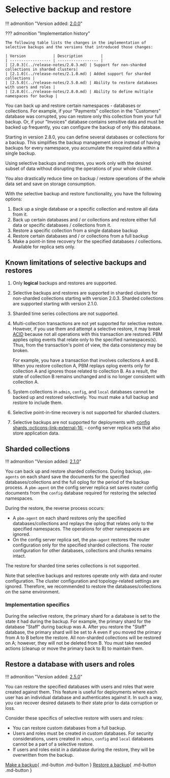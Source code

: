 # Selective backup and restore

!!! admonition "Version added: [2.0.0](../release-notes/2.0.0.md)"

??? admonition "Implementation history"

    The following table lists the changes in the implementation of selective backups and the versions that introduced those changes:

    | Version            | Description        |
    | ------------------ | ------------------ |
    | [2.0.3](../release-notes/2.0.3.md) | Support for non-sharded collections in sharded clusters|
    | [2.1.0](../release-notes/2.1.0.md) | Added support for sharded collections |
    | [2.5.0](../release-notes/2.5.0.md) | Ability to restore databases with users and roles |
    | [2.8.0](../release-notes/2.8.0.md) | Ability to define multiple namespaces for backup |

You can back up and restore certain namespaces - databases or collections. For example, if your "Payments" collection in the "Customers" database was corrupted, you can restore only this collection from your full backup. Or, if your "Invoices" database contains sensitive data and must be backed up frequently, you can configure the backup of only this database. 

Starting in version 2.8.0, you can define several databases or collections for a backup. This simplifies the backup management since instead of having backups for every namespace, you accumulate the required data within a single backup. 

Using selective backups and restores, you work only with the desired subset of data without disrupting the operations of your whole cluster. 

You also drastically reduce time on backup / restore operations of the whole data set and save on storage consumption. 

With the selective backup and restore functionality, you have the following options:

1.  Back up a single database or a specific collection and restore all data from it. 
2.  Back up certain databases and / or collections and restore either full data or specific databases / collections from it.
2.  Restore a specific collection from a single database backup
3.  Restore certain databases and / or collections from a full backup
4.  Make a point-in time recovery for the specified databases / collections. Available for replica sets only.

## Known limitations of selective backups and restores

1. Only **logical** backups and restores are supported.
2. Selective backups and restores are supported in sharded clusters for non-sharded collections starting with version 2.0.3. Sharded collections are supported starting with version 2.1.0. 
3. Sharded time series collections are not supported.
4. Multi-collection transactions are not yet supported for selective restore. However, if you use them and attempt a selective restore, it may break [ACID](../reference/glossary.md#acid) because not all operations with this transaction are restored. PBM applies oplog events that relate only to the specified namespaces(s). Thus, from the transaction's point of view, the data consistency may be broken.

    For example, you have a transaction that involves collections A and B. When you restore collection A, PBM replays oplog events only for collection A and ignores those related to collection B. As a result, the state of collection B remains unchanged and is no longer consistent with collection A. 
    
5. System collections in ``admin``, ``config``, and ``local`` databases cannot be backed up and restored selectively. You must make a full backup and restore to include them.
6. Selective point-in-time recovery is not supported for sharded clusters.
7. Selective backups are not supported for deployments with [config shards :octicons-link-external-16:](https://www.mongodb.com/docs/v8.0/core/sharded-cluster-config-servers/#std-label-sharded-cluster-config-server-config-shards) - config server replica sets that also store application data.


## Sharded collections

!!! admonition "Version added: [2.1.0](../release-notes/2.1.0.md)"

You can back up and restore sharded collections. During backup, `pbm-agents` on each shard save the documents for the specified databases/collections and the full oplog for the period of the backup process. A `pbm-agent` on the config server replica set saves router config documents from the `config` database required for restoring the selected namespaces.

During the restore, the reverse process occurs:

* A `pbm-agent` on each shard restores only the specified databases/collections and replays the oplog that relates only to the specified namespaces. The operations for other namespaces are ignored.
* On the config server replica set, the `pbm-agent` restores the router configuration only for the specified sharded collections. The router configuration for other databases, collections and chunks remains intact.

The restore for sharded time series collections is not supported.

Note that selective backups and restores operate only with data and router configuration. The cluster configuration and topology-related settings are ignored. Therefore, we recommended to restore the databases/collections on the same environment.

### Implementation specifics

During the selective restore, the primary shard for a database is set to the state it had during the backup. For example, the primary shard for the database "Staff" during backup was A. After you restore the  "Staff" database, the primary shard will be set to A even if you moved the primary from A to B before the restore. All non-sharded collections will be restored on A; however, they will not be deleted from B. You must take needed actions (cleanup or move the primary back to B) to maintain them. 

## Restore a database with users and roles

!!! admonition "Version added: [2.5.0](../release-notes/2.5.0.md)"

You can restore the specified databases with users and roles that were created against them. This feature is useful for deployments where each user has an individual database and authenticates against it. In such a way, you can recover desired datasets to their state prior to data corruption or loss.

Consider these specifics of selective restore with users and roles:

* You can restore custom databases from a full backup. 
* Users and roles must be created in custom databases. For security considerations, users created in `admin`, `config` and `local` databases cannot be a part of a selective restore.
* If users and roles exist in a database during the restore, they will be overwritten from the backup.


[Make a backup](../usage/start-backup.md){ .md-button .md-button }
[Restore a backup](../usage/restore.md){ .md-button .md-button }